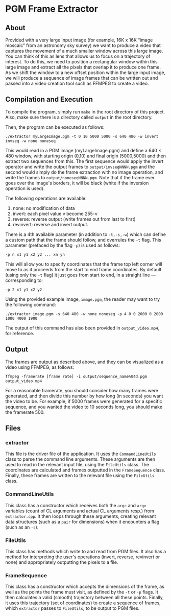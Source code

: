 # PGM Frame Extractor

## About
Provided with a very large input image (for example, 16K x 16K “image moscaic” from an astronomy sky survey) we want to produce a video that captures the movement of a much smaller window across this large image. You can think of this as lens that allows us to focus on a trajectory of interest. To do this, we need to position a rectangular window within this large image and extract all the pixels that overlap it to produce one frame. As we shift the window to a new offset position within the large input image, we will produce a sequence of image frames that can be written out and passed into a video creation tool such as FFMPEG to create a video.

## Compilation and Execution
To compile the program, simply run `make` in the root directory of this project. Also, make sure there is a directory called `output` in the root directory.

Then, the program can be executed as follows:

```./extractor myLargeImage.pgm -t 0 10 5000 5000 -s 640 480 -w invert invseq -w none noneseq```

This would read in a PGM image (myLargeImage.pgm) and define a 640 × 480 window, with starting origin (0,10) and final origin (5000,5000) and then extract two sequences from this. The first sequence would apply the invert operator and write the output frames to `output/invseqNNNN.pgm` and the second would simply do the frame extraction with no image operation, and write the frames to `output/noneseqNNNN.pgm`. Note that if the frame ever goes over the image's borders, it will be black (white if the inversion operation is used).

The following operations are available:

1) none: no modification of data
2) invert: each pixel value v become 255-v
3) reverse: reverse output (write frames out from last to first)
4) revinvert: reverse and invert output.

There is a 4th available parameter (in addition to `-t,-s,-w`) which can define a custom path that the frame should follow, and overrules the `-t` flag. This parameter (prefaced by the flag `-p`) is used as follows:

``` -p n x1 y1 x2 y2 ... xn yn ```

This will allow you to specify coordinates that the frame top left corner will move to as it proceeds from the start to end frame coordinates. By default (using only the `-t` flag) it just goes from start to end, in a straight line — corresponding to:

```-p 2 x1 y1 x2 y2```

Using the provided example image, `image.pgm`, the reader may want to try the following command:

```./extractor image.pgm -s 640 480 -w none noneseq -p 4 0 0 2000 0 2000 1000 4000 1900```

The output of this command has also been provided in `output_video.mp4`, for reference.
## Output
The frames are output as described above, and they can be visualized as a video using FFMPEG, as follows:

```ffmpeg -framerate [frame rate] -i output/sequence_name%04d.pgm output_video.mp4```

For a reasonable framerate, you should consider how many frames were generated, and then divide this number by how long (in seconds) you want the video to be. For example, if 5000 frames were generated for a specific sequence, and you wanted the video to 10 seconds long, you should make the framerate 500.
## Files

### extractor

This file is the driver file of the application. It uses the `CommandLineUtils` class to parse the command line arguments. These arguments are then used to read in the relevant input file, using the `FileUtils` class. The coordinates are calculated and frames outputted in the `FrameSequence` class. Finally, these frames are written to the relevant file using the `FileUtils` class.

### CommandLineUtils

This class has a constructor which receives both the `argc` and `argv` variables (count of CL arguments and actual CL arguments resp.) from `extractor.cpp`. It then loops through these arguments, creating relevant data structures (such as a `pair` for dimensions) when it encounters a flag (such as an `-s`).

### FileUtils

This class has methods which write to and read from PGM files. It also has a method for interpreting the user's operations (invert, reverse, revinvert or none) and appropriately outputting the pixels to a file.

### FrameSequence

This class has a constructor which accepts the dimensions of the frame, as well as the points the frame must visit, as defined by the `-t` or `-p` flags. It then calculates a valid (smooth) trajectory between all these points. Finally, it uses this trajectory (set of coordinates) to create a sequence of frames, which `extractor` passes to `FileUtils`, to be output to PGM files.
